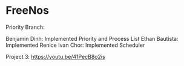 # FreeNos
Priority Branch:
 
Benjamin Dinh: Implemented Priority and Process List
Ethan Bautista: Implemented Renice
Ivan Chor: Implemented Scheduler

Project 3: https://youtu.be/41PecB8o2is
